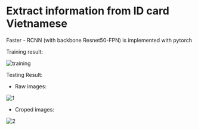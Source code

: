 # Extract information from ID card Vietnamese

Faster - RCNN (with backbone Resnet50-FPN) is implemented with pytorch

Training result:

![training](https://user-images.githubusercontent.com/66463157/103171862-00b8ee00-4882-11eb-8014-2170a5472057.jpg)

Testing Result:

- Raw images:

![1](https://user-images.githubusercontent.com/66463157/103171893-378f0400-4882-11eb-808d-b0e367cb0d3e.jpg)

- Croped images:

![2](https://user-images.githubusercontent.com/66463157/103171919-61e0c180-4882-11eb-935c-961edb8c2b89.jpg)

